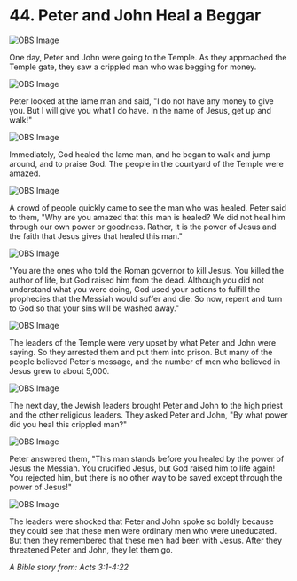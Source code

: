 # 44. Peter and John Heal a Beggar

![OBS Image](https://cdn.door43.org/obs/jpg/360px/obs-en-44-01.jpg)

One day, Peter and John were going to the Temple. As they approached the Temple gate, they saw a crippled man who was begging for money.

![OBS Image](https://cdn.door43.org/obs/jpg/360px/obs-en-44-02.jpg)

Peter looked at the lame man and said, "I do not have any money to give you. But I will give you what I do have. In the name of Jesus, get up and walk!"

![OBS Image](https://cdn.door43.org/obs/jpg/360px/obs-en-44-03.jpg)

Immediately, God healed the lame man, and he began to walk and jump around, and to praise God. The people in the courtyard of the Temple were amazed.

![OBS Image](https://cdn.door43.org/obs/jpg/360px/obs-en-44-04.jpg)

A crowd of people quickly came to see the man who was healed. Peter said to them, "Why are you amazed that this man is healed? We did not heal him through our own power or goodness. Rather, it is the power of Jesus and the faith that Jesus gives that healed this man."

![OBS Image](https://cdn.door43.org/obs/jpg/360px/obs-en-44-05.jpg)

"You are the ones who told the Roman governor to kill Jesus. You killed the author of life, but God raised him from the dead. Although you did not understand what you were doing, God used your actions to fulfill the prophecies that the Messiah would suffer and die. So now, repent and turn to God so that your sins will be washed away."

![OBS Image](https://cdn.door43.org/obs/jpg/360px/obs-en-44-06.jpg)

The leaders of the Temple were very upset by what Peter and John were saying. So they arrested them and put them into prison. But many of the people believed Peter's message, and the number of men who believed in Jesus grew to about 5,000.

![OBS Image](https://cdn.door43.org/obs/jpg/360px/obs-en-44-07.jpg)

The next day, the Jewish leaders brought Peter and John to the high priest and the other religious leaders. They asked Peter and John, "By what power did you heal this crippled man?"

![OBS Image](https://cdn.door43.org/obs/jpg/360px/obs-en-44-08.jpg)

Peter answered them, "This man stands before you healed by the power of Jesus the Messiah. You crucified Jesus, but God raised him to life again! You rejected him, but there is no other way to be saved except through the power of Jesus!"

![OBS Image](https://cdn.door43.org/obs/jpg/360px/obs-en-44-09.jpg)

The leaders were shocked that Peter and John spoke so boldly because they could see that these men were ordinary men who were uneducated. But then they remembered that these men had been with Jesus. After they threatened Peter and John, they let them go.

_A Bible story from: Acts 3:1-4:22_
